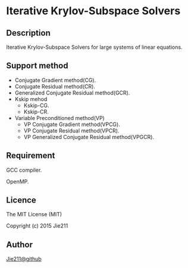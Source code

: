 Iterative Krylov-Subspace Solvers
====

## Description
Iterative Krylov-Subspace Solvers for large systems of linear equations. 

## Support method
* Conjugate Gradient method(CG).
* Conjugate Residual method(CR).
* Generalized Conjugate Residual method(GCR).
* Kskip mehod
	- Kskip-CG.
	- Kskip-CR.
* Variable Preconditioned method(VP)
	- VP Conjugate Gradient method(VPCG).
	- VP Conjugate Residual method(VPCR).
	- VP Generalized Conjugate Residual method(VPGCR).

## Requirement
GCC compiler.

OpenMP.

## Licence
The MIT License (MIT)

Copyright (c) 2015 Jie211
## Author
[Jie211@github](https://github.com/Jie211)